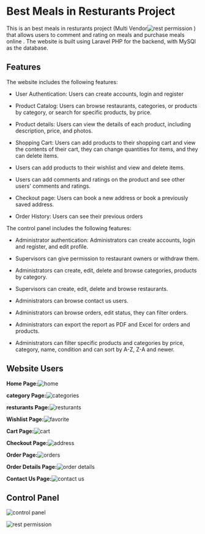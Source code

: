 # Best Meals in Resturants Project

This is an best meals in resturants project (Multi Vendor![rest permission](https://user-images.githubusercontent.com/72333733/223694416-dfb8eb19-a417-47d9-ae2c-b218559d160d.PNG)
) that allows users to comment and rating on meals and  purchase meals online . The website is built using Laravel PHP for the backend, with MySQl as the database.

## Features

The website includes the following features:
- User Authentication: Users can create accounts, login and register

- Product Catalog: Users can browse restaurants, categories, or products by category, or search for specific products, by price.

- Product details: Users can view the details of each product, including description, price, and photos.

- Shopping Cart: Users can add products to their shopping cart and view the contents of their cart, they can change quantities for items, and they can delete items.

- Users can add products to their wishlist and view and delete items.

- Users can add comments and ratings on the product and see other users' comments and ratings.

- Checkout page: Users can book a new address or book a previously saved address.

- Order History: Users can see their previous orders


The control panel includes the following features:

- Administrator authentication: Administrators can create accounts, login and register, and edit profile.

- Supervisors can give permission to restaurant owners or withdraw them.

- Administrators can create, edit, delete and browse categories, products by category.

- Supervisors can create, edit, delete and browse restaurants.

- Administrators can browse contact us users.

- Administrators can browse orders, edit status, they can filter orders.

- Administrators can export the report as PDF and Excel for orders and products.

- Administrators can filter specific products and categories by price, category, name, condition and can sort by A-Z, Z-A and newer.

## Website Users
**Home Page:**![home](https://user-images.githubusercontent.com/72333733/223693043-0e9afae7-0b63-47bb-8bf1-df81bda1bb4c.png)

**category Page:**![categories](https://user-images.githubusercontent.com/72333733/223693359-e1449779-b493-4713-ab7b-f25df6ca3998.png)

**resturants Page:**![resturants](https://user-images.githubusercontent.com/72333733/223693529-1b9a6547-e1a7-4ed1-8817-d2fc954c9f6b.png)

**Wishlist Page:**![favorite](https://user-images.githubusercontent.com/72333733/223693678-ba7008c0-fdb7-456b-91d0-47325dd6fbbe.png)

**Cart Page:**![cart](https://user-images.githubusercontent.com/72333733/223693760-43e598d9-ed1a-421d-914b-1effab5a1d26.png)

**Checkout Page:**![address](https://user-images.githubusercontent.com/72333733/223693800-d352ed66-dd19-4335-b72c-11c0f963f89b.png)

**Order Page:**![orders](https://user-images.githubusercontent.com/72333733/223693827-443ce1b0-65d7-4bb5-b848-75e9c4f32035.png)

**Order Details Page:**![order details](https://user-images.githubusercontent.com/72333733/223693855-74b58301-f8be-4792-85e9-1e112a974156.png)
 
**Contact Us Page:**![contact us](https://user-images.githubusercontent.com/72333733/223694091-55bfee1b-bf83-4ba0-9d30-8871cf1b7d60.png)


## Control Panel
![control panel](https://user-images.githubusercontent.com/72333733/223694274-2877ab0e-d297-4a58-aa0b-6cdefabe8ee5.png)

![rest permission](https://user-images.githubusercontent.com/72333733/223694531-6d4a473b-cd78-4128-8e5c-7a268c2cb287.PNG)
